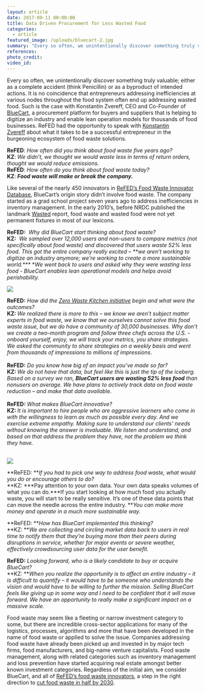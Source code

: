 ```yaml
---
layout: article
date: 2017-09-11 00:00:00
title: Data Driven Procurement for Less Wasted Food
categories:
  - article
featured_image: /uploads/bluecart-2.jpg
summary: "Every so often, we unintentionally discover something truly valuable; either as a complete accident (think Penicillin) or as a byproduct of intended actions. It is no coincidence that entrepreneurs addressing inefficiencies at various nodes throughout the food system often end up addressing wasted food. Such is the case with Konstantin Zvereff, CEO and Co-Founder of BlueCart, a procurement platform for buyers and suppliers that is helping to digitize an industry and enable lean operation models for thousands of food businesses. ReFED had the opportunity to speak with Konstantin Zvereff\_about what it takes to be a successful entrepreneur in the burgeoning ecosystem of food waste solutions."
references:
photo_credit:
video_id:
---
```



Every so often, we unintentionally discover something truly valuable; either as a complete accident (think Penicillin) or as a byproduct of intended actions. It is no coincidence that entrepreneurs addressing inefficiencies at various nodes throughout the food system often end up addressing wasted food. Such is the case with Konstantin Zvereff, CEO and Co-Founder of [BlueCart](https://www.bluecart.com/), a procurement platform for buyers and suppliers that is helping to digitize an industry and enable lean operation models for thousands of food businesses. ReFED had the opportunity to speak with [Konstantin Zvereff](https://www.bluecart.com/team.html)&nbsp;about what it takes to be a successful entrepreneur in the burgeoning ecosystem of food waste solutions.

**ReFED**: *How often did you think about food waste five years ago?*<br>**KZ**: *We didn’t, we thought we would waste less in terms of return orders, thought we would reduce emissions.*<br>**ReFED**: *How often do you think about food waste today?*<br>**KZ**: ***Food waste will make or break the company.***

Like several of the nearly 450 innovators in [ReFED’s Food Waste Innovator Database](http://www.refed.com/tools/innovator-database/), BlueCart’s origin story didn’t involve food waste. The company started as a grad school project seven years ago to address inefficiencies in inventory management. In the early 2010’s, before NRDC published the landmark [Wasted](https://www.nrdc.org/sites/default/files/wasted-food-IP.pdf) report, food waste and wasted food were not yet permanent fixtures in most of our lexicons.

**ReFED:**&nbsp; *Why did BlueCart start thinking about food waste?*<br>**KZ:**&nbsp; *We sampled over 12,000 users and non-users to compare metrics (not specifically about food waste) and discovered that users waste 52% less food. This got the entire company really excited – **we aren’t working to digitize an industry anymore; we’re working to create a more sustainable world.****&nbsp;**We went back to users and asked why they were wasting less food - BlueCart enables lean operational models and helps avoid perishability.*

![](/uploads/versions/bluecart-1-1---x----512-358x---.png)

<div><strong>ReFED:</strong> <em>How did the <a href="https://www.bluecart.com/zwk.html">Zero Waste Kitchen initiative</a> begin and what were the outcomes?</em><br /><strong>KZ: </strong><em>We realized there is more to this &ndash; we know we aren&rsquo;t subject matter experts in food waste, we know that we ourselves cannot solve this food waste issue, but we do have a community of 30,000 businesses. Why don&rsquo;t we create a two-month program and follow three chefs across the U.S. - onboard yourself, enjoy, we will track your metrics, you share strategies. We asked the community to share strategies on a weekly basis and went from thousands of impressions to millions of impressions.</em><br /><strong><br />ReFED:</strong> <em>Do you know how big of an impact you&rsquo;ve made so far?</em><br /><strong>KZ: </strong><em>We do not have that data, but feel like this is just the tip of the iceberg. Based on a survey we ran, <strong>BlueCart users are wasting 52% less food</strong> than nonusers on average. We have plans to actively track data on food waste reduction &ndash; and make that data available.</em></div>

<div>&nbsp;</div>

<div><strong>ReFED:</strong> <em>What makes BlueCart innovative?</em><br /><strong>KZ: </strong><em>It is important to hire people who are aggressive learners who come in with the willingness to learn as much as possible every day. And we exercise extreme empathy. Making sure to understand our clients&rsquo; needs without knowing the answer is invaluable. We listen and understand, and based on that address the problem they have, not the problem we think they have.</em></div>

<div>&nbsp;</div>

![](/uploads/versions/bluecart-3---x----808-658x---.png)

**ReFED:&nbsp;***If you had to pick one way to address food waste, what would you do or encourage others to do?*<br>**KZ:&nbsp;***Pay attention to your own data. Your own data speaks volumes of what you can do.***If you start looking at how much food you actually waste, you will start to be really sensitive. It’s one of these data points that can move the needle across the entire industry.&nbsp;***You can make more money and operate in a much more sustainable way.*

**ReFED:&nbsp;***How has BlueCart implemented this thinking?*<br>**KZ:&nbsp;***We are collecting and circling market data back to users in real time to notify them that they’re buying more than their peers during disruptions in service, whether for major events or severe weather, effectively crowdsourcing user data for the user benefit.*

**ReFED:**&nbsp;*Looking forward, who is a likely candidate to buy or acquire BlueCart?*<br>**KZ:&nbsp;***When you realize the opportunity is to affect an entire industry – it is difficult to quantify – it would have to be someone who understands the vision and would have to be willing to further the mission. Selling BlueCart feels like giving up in some way and I need to be confident that it will move forward. We have an opportunity to really make a significant impact on a massive scale.&nbsp;*

Food waste may seem like a fleeting or narrow investment category to some, but there are incredible cross-sector applications for many of the logistics, processes, algorithms and more that have been developed in the name of food waste or applied to solve the issue. Companies addressing food waste have already been picked up and invested in by major tech firms, food manufacturers, and big-name venture capitalists. Food waste management, along with related categories such as inventory management and loss prevention have started acquiring real estate amongst better known investment categories. Regardless of the initial aim, we consider BlueCart, and all of [ReFED’s food waste innovators](http://www.refed.com/tools/innovator-database/), a step in the right direction to [cut food waste in half by 2030](https://www.epa.gov/sustainable-management-food/united-states-2030-food-loss-and-waste-reduction-goal).